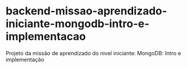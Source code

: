 # backend-missao-aprendizado-iniciante-mongodb-intro-e-implementacao
Projeto da missão de aprendizado do nivel iniciante: MongoDB: Intro e implementação
